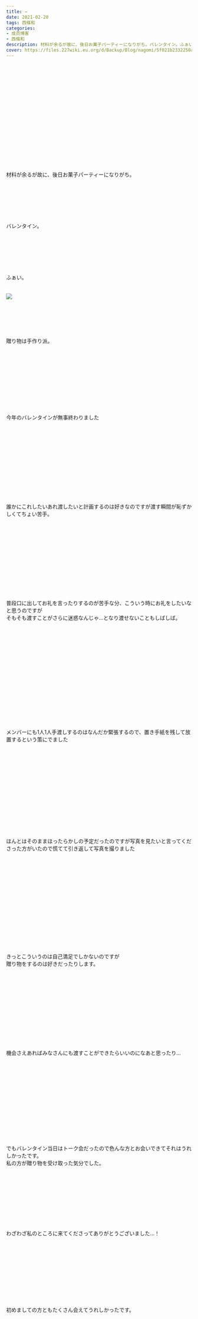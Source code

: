 ```yaml
---
title: ✑
date: 2021-02-20
tags: 西條和
categories: 
- 成员博客
- 西條和
description: 材料が余るが故に、後日お菓子パーティーになりがち。バレンタイン。ふぁい。贈り物は手作り派。...
cover: https://files.227wiki.eu.org/d/Backup/Blog/nagomi/5f021b2332250a007df170e679b8f.jpg 
---
```

<div class="blog_detail__main">
        ﻿<br/>
<br/>
<br/>
<br/>
<br/>
<br/>
<br/>
<br/>
<br/>
<br/>
<br/>
<br/>
<br/>
<br/>
<br/>
<br/>
<br/>
材料が余るが故に、後日お菓子パーティーになりがち。<br/>
<br/>
<br/>
<br/>
<br/>
<br/>
<br/>
<br/>
バレンタイン。<br/>
<br/>
<br/>
<br/>
<br/>
<br/>
<br/>
<br/>
ふぁい。<br/>
<br/>
<br/>
<img src="https://files.227wiki.eu.org/d/Backup/Blog/nagomi/5f021b2332250a007df170e679b8f.jpg"><br/>
<br/>
<br/>
<br/>
<br/>
<br/>
<br/>
贈り物は手作り派。<br/>
<br/>
<br/>
<br/>
<br/>
<br/>
<br/>
<br/>
<br/>
<br/>
<br/>
<br/>
今年のバレンタインが無事終わりました<br/>
<br/>
<br/>
<br/>
<br/>
<br/>
<br/>
<br/>
<br/>
<br/>
<br/>
<br/>
<br/>
<br/>
誰かにこれしたいあれ渡したいと計画するのは好きなのですが渡す瞬間が恥ずかしくてちょい苦手。<br/>
<br/>
<br/>
<br/>
<br/>
<br/>
<br/>
<br/>
<br/>
<br/>
<br/>
<br/>
<br/>
<br/>
普段口に出してお礼を言ったりするのが苦手な分、こういう時にお礼をしたいなと思うのですが<br/>
そもそも渡すことがさらに迷惑なんじゃ…となり渡せないこともしばしば。<br/>
<br/>
<br/>
<br/>
<br/>
<br/>
<br/>
<br/>
<br/>
<br/>
<br/>
<br/>
<br/>
<br/>
<br/>
<br/>
<br/>
<br/>
メンバーにも1人1人手渡しするのはなんだか緊張するので、置き手紙を残して放置するという策にでました<br/>
<br/>
<br/>
<br/>
<br/>
<br/>
<br/>
<br/>
<br/>
<br/>
<br/>
<br/>
<br/>
<br/>
<br/>
<br/>
ほんとはそのままほったらかしの予定だったのですが写真を見たいと言ってくださった方がいたので慌てて引き返して写真を撮りました<br/>
<br/>
<br/>
<br/>
<br/>
<br/>
<br/>
<br/>
<br/>
<br/>
<br/>
<br/>
<br/>
<br/>
<br/>
<br/>
<br/>
きっとこういうのは自己満足でしかないのですが<br/>
贈り物をするのは好きだったりします。<br/>
<br/>
<br/>
<br/>
<br/>
<br/>
<br/>
<br/>
<br/>
<br/>
<br/>
<br/>
<br/>
<br/>
機会さえあればみなさんにも渡すことができたらいいのになあと思ったり…<br/>
<br/>
<br/>
<br/>
<br/>
<br/>
<br/>
<br/>
<br/>
<br/>
<br/>
<br/>
<br/>
<br/>
<br/>
でもバレンタイン当日はトーク会だったので色んな方とお会いできてそれはうれしかったです。<br/>
私の方が贈り物を受け取った気分でした。<br/>
<br/>
<br/>
<br/>
<br/>
<br/>
<br/>
<br/>
<br/>
<br/>
<br/>
わざわざ私のところに来てくださってありがとうございました…！<br/>
<br/>
<br/>
<br/>
<br/>
<br/>
<br/>
<br/>
<br/>
<br/>
<br/>
<br/>
初めましての方ともたくさん会えてうれしかったです。<br/>
<br/>
<br/>
<br/>
<br/>
<br/>
<br/>
<br/>
<br/>
<br/>
<br/>
<br/>
<br/>
<br/>
<br/>
<br/>
<br/>
<br/>
<br/>
<br/>
<br/>
<br/>
<br/>
<br/>
<br/>
<br/>
ぴゃい<br/>
<br/>
<br/>
<br/>
<img src="https://files.227wiki.eu.org/d/Backup/Blog/nagomi/5f021b2332250a007df170e679b8f-01.jpg"><br/>
<br/>
<br/>
<br/>
<br/>
<br/>
<br/>
<br/>
無意識にちはるんにしがみつきがち。<br/>
<br/>
<br/>
<br/>
<br/>
これも記憶にありません<br/>
<br/>
<br/>
<br/>
<br/>
<br/>
<br/>
<br/>
<br/>
今晩の検算中はヒット祈願後半です<br/>
<br/>
<br/>
<br/>
<br/>
<br/>
<br/>
<br/>
<br/>
<br/>
あみだくじで決めたにも関わらず偶然風は吹いてるか？の歌割りチームになりました<br/>
<br/>
<br/>
<br/>
<br/>
<br/>
<br/>
<br/>
<br/>
詩ちゃんとちはるん〜<br/>
<br/>
<br/>
<br/>
<br/>
<br/>
<br/>
<br/>
<br/>
<br/>
<br/>
<br/>
<br/>
<br/>
ちはるん最後のヒット祈願で同じチームになれたことがうれしくて、わりかしはりきったりなんかしちゃってますえへ<br/>
<br/>
<br/>
<br/>
<br/>
<br/>
<br/>
<br/>
<br/>
<br/>
<br/>
<br/>
<br/>
<br/>
<br/>
黒板アートは紙に描く絵と全く違って戸惑いまくりでしたがみんなでがんばって描き込んだのでぜひ見てもらえると嬉しいです<br/>
<br/>
<br/>
<br/>
<br/>
<br/>
<br/>
<br/>
<br/>
<br/>
<br/>
<br/>
<br/>
<br/>
<br/>
<br/>
<br/>
よろしくお願いします…！<br/>
<br/>
<br/>
<br/>
<br/>
<br/>
<br/>
<br/>
<br/>
<br/>
<br/>
<br/>
<br/>
<br/>
<br/>
<br/>
<br/>
<br/>
<br/>
<br/>
<br/>
おしまい。
<!--twitter-->

<!--//twitter-->
</img></img></div>